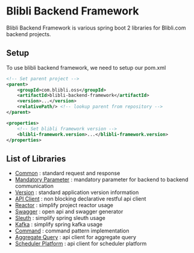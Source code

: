 # Blibli Backend Framework

Blibli Backend Framework is various spring boot 2 libraries for Blibli.com backend projects.

## Setup

To use blibli backend framework, we need to setup our pom.xml

```xml
<!-- Set parent project -->
<parent>
    <groupId>com.blibli.oss</groupId>
    <artifactId>blibli-backend-framework</artifactId>
    <version>...</version>
    <relativePath/> <!-- lookup parent from repository -->
</parent>

<properties>
    <!-- Set blibli framework version -->
    <blibli-framework.version>...</blibli-framework.version>
</properties>

```

## List of Libraries 

- [Common](blibli-backend-framework-common/README.md) : standard request and response
- [Mandatory Parameter](blibli-backend-framework-mandatory-parameter/README.md) : mandatory parameter for backend to backend communication
- [Version](blibli-backend-framework-version/README.md) : standard application version information
- [API Client](blibli-backend-framework-api-client/README.md) : non blocking declarative restful api client
- [Reactor](blibli-backend-framework-reactor/README.md) : simplify project reactor usage
- [Swagger](blibli-backend-framework-swagger/README.md) : open api and swagger generator 
- [Sleuth](blibli-backend-framework-sleuth/README.md) : simplify spring sleuth usage
- [Kafka](blibli-backend-framework-kafka/README.md) : simplify spring kafka usage
- [Command](blibli-backend-framework-command/README.md) : command pattern implementation
- [Aggregate Query](blibli-backend-framework-aggregate-query/README.md) : api client for aggregate query 
- [Scheduler Platform](blibli-backend-framework-scheduler-platform/README.md) : api client for scheduler platform   

